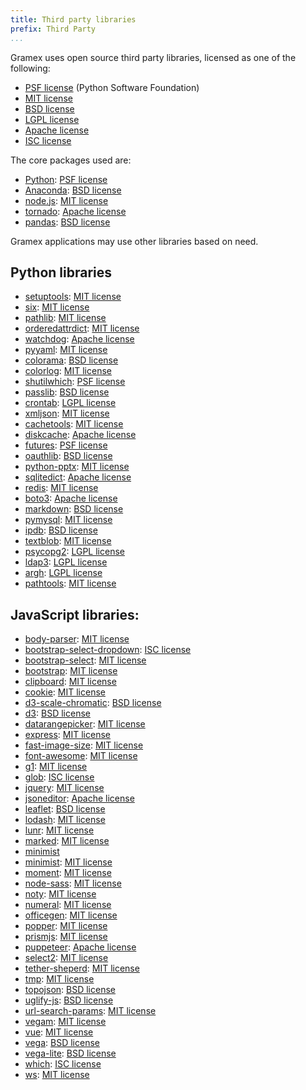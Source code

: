 ```yaml
---
title: Third party libraries
prefix: Third Party
...
```


Gramex uses open source third party libraries, licensed as one of the following:

- [PSF license](PSF) (Python Software Foundation)
- [MIT license](MIT)
- [BSD license](BSD)
- [LGPL license](LGPL)
- [Apache license](Apache)
- [ISC license](ISC)

The core packages used are:

- [Python](https://www.python.org/): [PSF license](PSF)
- [Anaconda](https://docs.anaconda.com/anaconda/): [BSD license](BSD)
- [node.js](https://github.com/nodejs/node/blob/master/LICENSE): [MIT license](MIT)
- [tornado](https://pypi.python.org/pypi/tornado): [Apache license](Apache)
- [pandas](https://pypi.python.org/pypi/pandas): [BSD license](BSD)

Gramex applications may use other libraries based on need.

## Python libraries
<!-- Keep this in sync with setup.py -->

- [setuptools](https://pypi.python.org/pypi/setuptools): [MIT license](MIT)
- [six](https://pypi.python.org/pypi/six): [MIT license](MIT)
- [pathlib](https://pypi.python.org/pypi/pathlib): [MIT license](MIT)
- [orderedattrdict](https://pypi.python.org/pypi/orderedattrdict): [MIT license](MIT)
- [watchdog](https://pypi.python.org/pypi/watchdog): [Apache license](Apache)
- [pyyaml](https://pypi.python.org/pypi/pyyaml): [MIT license](MIT)
- [colorama](https://pypi.python.org/pypi/colorama): [BSD license](BSD)
- [colorlog](https://pypi.python.org/pypi/colorlog): [MIT license](MIT)
- [shutilwhich](https://pypi.python.org/pypi/shutilwhich): [PSF license](PSF)
- [passlib](https://pypi.python.org/pypi/passlib): [BSD license](BSD)
- [crontab](https://pypi.python.org/pypi/crontab): [LGPL license](LGPL)
- [xmljson](https://pypi.python.org/pypi/xmljson): [MIT license](MIT)
- [cachetools](https://pypi.python.org/pypi/cachetools): [MIT license](MIT)
- [diskcache](https://pypi.python.org/pypi/diskcache): [Apache license](Apache)
- [futures](https://pypi.python.org/pypi/futures): [PSF license](PSF)
- [oauthlib](https://pypi.python.org/pypi/oauthlib): [BSD license](BSD)
- [python-pptx](https://github.com/scanny/python-pptx/blob/master/LICENSE): [MIT license](MIT)
- [sqlitedict](https://pypi.org/project/sqlitedict/): [Apache license](Apache)
- [redis](https://pypi.org/project/redis/): [MIT license](MIT)
- [boto3](https://pypi.org/project/boto3/): [Apache license](Apache)
- [markdown](https://pypi.python.org/pypi/markdown): [BSD license](BSD)
- [pymysql](https://pypi.python.org/pypi/pymysql): [MIT license](MIT)
- [ipdb](https://pypi.python.org/pypi/ipdb): [BSD license](BSD)
- [textblob](https://pypi.python.org/pypi/textblob): [MIT license](MIT)
- [psycopg2](https://pypi.python.org/pypi/psycopg2): [LGPL license](LGPL)
- [ldap3](https://pypi.python.org/pypi/ldap3): [LGPL license](LGPL)
- [argh](https://pypi.python.org/pypi/argh): [LGPL license](LGPL)
- [pathtools](https://pypi.python.org/pypi/pathtools): [MIT license](MIT)

## JavaScript libraries:
<!-- find gramex -name package.json | grep -v node_modules | xargs cat -->

- [body-parser](https://www.npmjs.com/package/body-parser): [MIT license](MIT)
- [bootstrap-select-dropdown](https://www.npmjs.com/package/bootstrap-select-dropdown): [ISC license](ISC)
- [bootstrap-select](https://www.npmjs.com/package/bootstrap-select): [MIT license](MIT)
- [bootstrap](https://www.npmjs.com/package/bootstrap): [MIT license](MIT)
- [clipboard](https://www.npmjs.com/package/clipboard): [MIT license](MIT)
- [cookie](https://www.npmjs.com/package/cookie): [MIT license](MIT)
- [d3-scale-chromatic](https://www.npmjs.com/package/d3-scale-chromatic): [BSD license](BSD)
- [d3](https://www.npmjs.com/package/d3): [BSD license](BSD)
- [datarangepicker](https://www.npmjs.com/package/daterangepicker): [MIT license](MIT)
- [express](https://www.npmjs.com/package/express): [MIT license](MIT)
- [fast-image-size](https://www.npmjs.com/package/fast-image-size): [MIT license](MIT)
- [font-awesome](https://www.npmjs.com/package/font-awesome): [MIT license](MIT)
- [g1](https://www.npmjs.com/package/g1): [MIT license](MIT)
- [glob](https://www.npmjs.com/package/glob): [ISC license](ISC)
- [jquery](https://www.npmjs.com/package/jquery): [MIT license](MIT)
- [jsoneditor](https://www.npmjs.com/package/jsoneditor): [Apache license](Apache)
- [leaflet](https://www.npmjs.com/package/leaflet): [BSD license](BSD)
- [lodash](https://www.npmjs.com/package/lodash): [MIT license](MIT)
- [lunr](https://www.npmjs.com/package/lunr): [MIT license](MIT)
- [marked](https://www.npmjs.com/package/marked): [MIT license](MIT)
- [minimist](https://www.npmjs.com/package/minimist)
- [minimist](https://www.npmjs.com/package/minimist): [MIT license](MIT)
- [moment](https://www.npmjs.com/package/moment): [MIT license](MIT)
- [node-sass](https://www.npmjs.com/package/node-sass): [MIT license](MIT)
- [noty](https://www.npmjs.com/package/noty): [MIT license](MIT)
- [numeral](https://www.npmjs.com/package/numeral): [MIT license](MIT)
- [officegen](https://www.npmjs.com/package/officegen): [MIT license](MIT)
- [popper](https://www.npmjs.com/package/popper.js): [MIT license](MIT)
- [prismjs](https://www.npmjs.com/package/prismjs): [MIT license](MIT)
- [puppeteer](https://www.npmjs.com/package/puppeteer): [Apache license](Apache)
- [select2](https://www.npmjs.com/package/select2): [MIT license](MIT)
- [tether-sheperd](https://www.npmjs.com/package/tether-shepherd): [MIT license](MIT)
- [tmp](https://www.npmjs.com/package/tmp): [MIT license](MIT)
- [topojson](https://www.npmjs.com/package/topojson): [BSD license](BSD)
- [uglify-js](https://www.npmjs.com/package/uglify-js): [BSD license](BSD)
- [url-search-params](https://www.npmjs.com/package/url-search-params): [MIT license](MIT)
- [vegam](https://www.npmjs.com/package/vegam): [MIT license](MIT)
- [vue](https://www.npmjs.com/package/vue): [MIT license](MIT)
- [vega](https://www.npmjs.com/package/vega): [BSD license](BSD)
- [vega-lite](https://www.npmjs.com/package/vega-lite): [BSD license](BSD)
- [which](https://www.npmjs.com/package/which): [ISC license](ISC)
- [ws](https://www.npmjs.com/package/ws): [MIT license](MIT)

[MIT]: https://opensource.org/licenses/MIT
[BSD]: https://opensource.org/licenses/BSD-3-Clause
[LGPL]: https://opensource.org/licenses/LGPL-3.0
[Apache]: https://opensource.org/licenses/Apache-2.0
[PSF]: https://opensource.org/licenses/Python-2.0
[ISC]: https://opensource.org/licenses/ISC
[Node]: https://github.com/nodejs/node/blob/master/LICENSE
